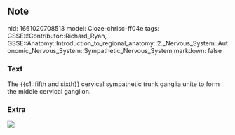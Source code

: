 ## Note
nid: 1661020708513
model: Cloze-chrisc-ff04e
tags: GSSE::!Contributor::Richard_Ryan, GSSE::Anatomy::Introduction_to_regional_anatomy::2._Nervous_System::Autonomic_Nervous_System::Sympathetic_Nervous_System
markdown: false

### Text
<div class="toggle">
  The {{c1::fifth and sixth}} cervical sympathetic trunk ganglia
  unite to form the middle cervical ganglion.
</div>

### Extra
<img src="The-Superior-Middle-and-Inferior-Cervical-Ganglia.jpg">
